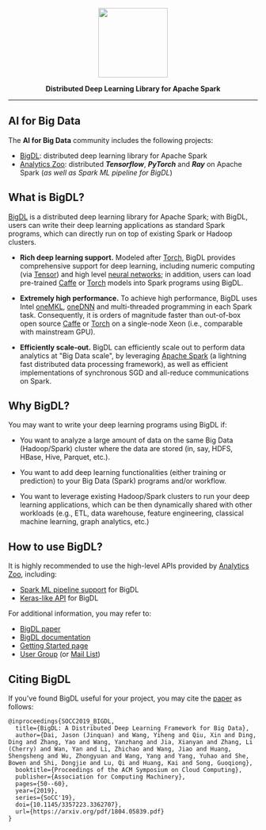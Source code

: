 <div align="center">

<p align="center"> <img src="https://github.com/bigdl-project/bigdl-project.github.io/blob/master/img/bigdl-logo-bw.jpg" height="140px"><br></p>

**Distributed Deep Learning Library for Apache Spark**

</div>

--------
## AI for Big Data

The **AI for Big Data** community includes the following projects:

* [BigDL](#what-is-bigdl): distributed deep learning library for Apache Spark
* [Analytics Zoo](https://github.com/intel-analytics/analytics-zoo): distributed ***Tensorflow***, ***PyTorch*** and ***Ray*** on Apache Spark (*as well as Spark ML pipeline for BigDL*)

## What is BigDL?
[BigDL](https://arxiv.org/abs/1804.05839) is a distributed deep learning library for Apache Spark; with BigDL, users can write their deep learning applications as standard Spark programs, which can directly run on top of existing Spark or Hadoop clusters.
* **Rich deep learning support.** Modeled after [Torch](http://torch.ch/), BigDL provides comprehensive support for deep learning, including numeric computing (via [Tensor](https://github.com/intel-analytics/BigDL/tree/master/spark/dl/src/main/scala/com/intel/analytics/bigdl/tensor)) and high level [neural networks](https://github.com/intel-analytics/BigDL/tree/master/spark/dl/src/main/scala/com/intel/analytics/bigdl/nn); in addition, users can load pre-trained [Caffe](http://caffe.berkeleyvision.org/) or [Torch](http://torch.ch/) models into Spark programs using BigDL.

* **Extremely high performance.** To achieve high performance, BigDL uses Intel [oneMKL](https://software.intel.com/content/www/us/en/develop/tools/oneapi/components/onemkl.html), [oneDNN](https://software.intel.com/content/www/us/en/develop/tools/oneapi/components/onednn.html) and multi-threaded programming in each Spark task. Consequently, it is orders of magnitude faster than out-of-box open source [Caffe](http://caffe.berkeleyvision.org/) or [Torch](http://torch.ch/) on a single-node Xeon (i.e., comparable with mainstream GPU).

* **Efficiently scale-out.** BigDL can efficiently scale out to perform data analytics at "Big Data scale", by leveraging [Apache Spark](http://spark.apache.org/) (a lightning fast distributed data processing framework), as well as efficient implementations of synchronous SGD and all-reduce communications on Spark. 

## Why BigDL?
You may want to write your deep learning programs using BigDL if:
* You want to analyze a large amount of data on the same Big Data (Hadoop/Spark) cluster where the data are stored (in, say, HDFS, HBase, Hive, Parquet, etc.).

* You want to add deep learning functionalities (either training or prediction) to your Big Data (Spark) programs and/or workflow.

* You want to leverage existing Hadoop/Spark clusters to run your deep learning applications, which can be then dynamically shared with other workloads (e.g., ETL, data warehouse, feature engineering, classical machine learning, graph analytics, etc.)

## How to use BigDL?
It is highly recommended to use the high-level APIs provided by [Analytics Zoo](https://github.com/intel-analytics/), including:
*  [Spark ML pipeline support](https://analytics-zoo.readthedocs.io/en/latest/doc/UseCase/nnframes.html) for BigDL
* [Keras-like API](https://analytics-zoo.readthedocs.io/en/latest/doc/UseCase/keras-api.html) for BigDL

For additional information, you may refer to:
* [BigDL paper](https://arxiv.org/abs/1804.05839)
* [BigDL documentation](https://bigdl-project.github.io/)
* [Getting Started page](https://bigdl-project.github.io/master/#getting-started/)
* [User Group](https://groups.google.com/forum/#!forum/bigdl-user-group) (or [Mail List](mailto:bigdl-user-group+subscribe@googlegroups.com))

## Citing BigDL
If you've found BigDL useful for your project, you may cite the [paper](https://arxiv.org/abs/1804.05839) as follows:

```
@inproceedings{SOCC2019_BIGDL,
  title={BigDL: A Distributed Deep Learning Framework for Big Data},
  author={Dai, Jason (Jinquan) and Wang, Yiheng and Qiu, Xin and Ding, Ding and Zhang, Yao and Wang, Yanzhang and Jia, Xianyan and Zhang, Li (Cherry) and Wan, Yan and Li, Zhichao and Wang, Jiao and Huang, Shengsheng and Wu, Zhongyuan and Wang, Yang and Yang, Yuhao and She, Bowen and Shi, Dongjie and Lu, Qi and Huang, Kai and Song, Guoqiong},
  booktitle={Proceedings of the ACM Symposium on Cloud Computing},
  publisher={Association for Computing Machinery},
  pages={50--60},
  year={2019},
  series={SoCC'19},
  doi={10.1145/3357223.3362707},
  url={https://arxiv.org/pdf/1804.05839.pdf}
}
```

